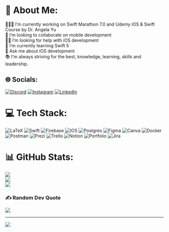 # 💫 About Me:
👨🏻‍💻 I’m currently working on Swift Marathon 7.0 and Udemy iOS & Swift Course by Dr. Angela Yu<br>💼 I’m looking to collaborate on mobile development<br>🤝🏻 I’m looking for help with iOS development<br>🔭 I’m currently learning Swift 5<br>💬 Ask me about iOS development<br>📚 I'm always striving for the best, knowledge, learning, skills and leadership.


## 🌐 Socials:
[![Discord](https://img.shields.io/badge/Discord-%237289DA.svg?logo=discord&logoColor=white)](https://discord.gg/TimurDerbis#1558) [![Instagram](https://img.shields.io/badge/Instagram-%23E4405F.svg?logo=Instagram&logoColor=white)](https://instagram.com/timurderbis) [![LinkedIn](https://img.shields.io/badge/LinkedIn-%230077B5.svg?logo=linkedin&logoColor=white)](https://www.linkedin.com/in/timur-derbis-91459816b/) 

# 💻 Tech Stack:
![LaTeX](https://img.shields.io/badge/latex-%23008080.svg?style=for-the-badge&logo=latex&logoColor=white) ![Swift](https://img.shields.io/badge/swift-F54A2A?style=for-the-badge&logo=swift&logoColor=white) ![Firebase](https://img.shields.io/badge/firebase-%23039BE5.svg?style=for-the-badge&logo=firebase) ![IOS](https://img.shields.io/badge/IOS-%2320232a.svg?style=for-the-badge&logo=apple&logoColor=white) ![Postgres](https://img.shields.io/badge/postgres-%23316192.svg?style=for-the-badge&logo=postgresql&logoColor=white) 	![Figma](https://img.shields.io/badge/figma-%23F24E1E.svg?style=for-the-badge&logo=figma&logoColor=white) ![Canva](https://img.shields.io/badge/Canva-%2300C4CC.svg?style=for-the-badge&logo=Canva&logoColor=white) ![Docker](https://img.shields.io/badge/docker-%230db7ed.svg?style=for-the-badge&logo=docker&logoColor=white) ![Postman](https://img.shields.io/badge/Postman-FF6C37?style=for-the-badge&logo=postman&logoColor=white) ![Prezi](https://img.shields.io/badge/Prezi-%23000000.svg?style=for-the-badge&logo=Prezi&logoColor=white) ![Trello](https://img.shields.io/badge/Trello-%23026AA7.svg?style=for-the-badge&logo=Trello&logoColor=white) ![Notion](https://img.shields.io/badge/Notion-%23000000.svg?style=for-the-badge&logo=notion&logoColor=white) ![Portfolio](https://img.shields.io/badge/Portfolio-%23000000.svg?style=for-the-badge&logo=firefox&logoColor=#FF7139) ![Jira](https://img.shields.io/badge/jira-%230A0FFF.svg?style=for-the-badge&logo=jira&logoColor=white)
# 📊 GitHub Stats:
![](https://github-readme-stats.vercel.app/api?username=timurderbis&theme=swift&hide_border=true&include_all_commits=true&count_private=true)<br/>
![](https://github-readme-streak-stats.herokuapp.com/?user=timurderbis&theme=swift&hide_border=true)<br/>
![](https://github-readme-stats.vercel.app/api/top-langs/?username=timurderbis&theme=swift&hide_border=true&include_all_commits=true&count_private=true&layout=compact)

### ✍️ Random Dev Quote
![](https://quotes-github-readme.vercel.app/api?type=horizontal&theme=dark)

---
[![](https://visitcount.itsvg.in/api?id=timurderbis&icon=2&color=3)](https://visitcount.itsvg.in)

<!-- Proudly created with GPRM ( https://gprm.itsvg.in ) -->
